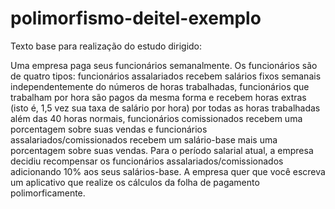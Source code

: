 # polimorfismo-deitel-exemplo

Texto base para realização do estudo dirigido:

Uma empresa paga seus funcionários semanalmente. Os funcionários são de quatro tipos: funcionários assalariados
recebem salários fixos semanais independentemente do números de horas trabalhadas, funcionários que trabalham
por hora são pagos da mesma forma e recebem horas extras (isto é, 1,5 vez sua taxa de salário por hora) por todas
as horas trabalhadas além das 40 horas normais, funcionários comissionados recebem uma porcentagem sobre suas vendas
e funcionários assalariados/comissionados recebem um salário-base mais uma porcentagem sobre suas vendas. Para o período
salarial atual, a empresa decidiu recompensar os funcionários assalariados/comissionados adicionando 10% aos seus salários-base.
A empresa quer que você escreva um aplicativo que realize os cálculos da folha de pagamento polimorficamente.
